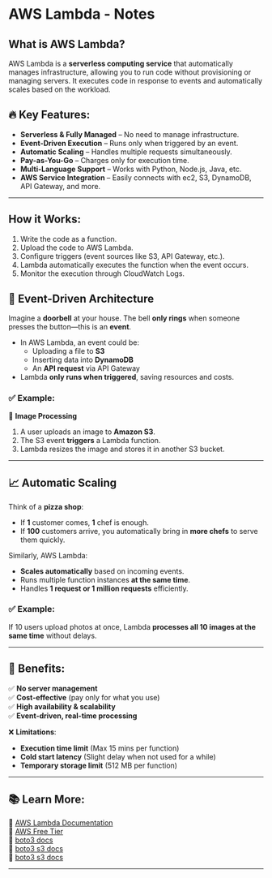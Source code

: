 # AWS Lambda - Notes 

##  What is AWS Lambda?
AWS Lambda is a **serverless computing service** that automatically manages infrastructure, allowing you to run code without provisioning or managing servers. It executes code in response to events and automatically scales based on the workload.

## 🔥 Key Features:
- **Serverless & Fully Managed** – No need to manage infrastructure.
- **Event-Driven Execution** – Runs only when triggered by an event.
- **Automatic Scaling** – Handles multiple requests simultaneously.
- **Pay-as-You-Go** – Charges only for execution time.
- **Multi-Language Support** – Works with Python, Node.js, Java, etc.
- **AWS Service Integration** – Easily connects with ec2, S3, DynamoDB, API Gateway, and more.

---

## How it Works:
1. Write the code as a function.
2. Upload the code to AWS Lambda.
3. Configure triggers (event sources like S3, API Gateway, etc.).
4. Lambda automatically executes the function when the event occurs.
5. Monitor the execution through CloudWatch Logs.

## 🔄 Event-Driven Architecture  
Imagine a **doorbell** at your house. The bell **only rings** when someone presses the button—this is an **event**.

- In AWS Lambda, an event could be:
  - Uploading a file to **S3**
  - Inserting data into **DynamoDB**
  - An **API request** via API Gateway
- Lambda **only runs when triggered**, saving resources and costs.

### ✅ Example:  
📸 **Image Processing**  
1. A user uploads an image to **Amazon S3**.  
2. The S3 event **triggers** a Lambda function.  
3. Lambda resizes the image and stores it in another S3 bucket.  

---

## 📈 Automatic Scaling  
Think of a **pizza shop**:  
- If **1** customer comes, **1** chef is enough.  
- If **100** customers arrive, you automatically bring in **more chefs** to serve them quickly.

Similarly, AWS Lambda:
- **Scales automatically** based on incoming events.
- Runs multiple function instances **at the same time**.
- Handles **1 request or 1 million requests** efficiently.

### ✅ Example:
If 10 users upload photos at once, Lambda **processes all 10 images at the same time** without delays.

---

## 🎯 Benefits:
✅ **No server management**  
✅ **Cost-effective** (pay only for what you use)  
✅ **High availability & scalability**  
✅ **Event-driven, real-time processing**  

❌ **Limitations**:
- **Execution time limit** (Max 15 mins per function)  
- **Cold start latency** (Slight delay when not used for a while)  
- **Temporary storage limit** (512 MB per function)  

---

## 📚 Learn More:
🔗 [AWS Lambda Documentation](https://docs.aws.amazon.com/lambda/latest/dg/welcome.html)  
🔗 [AWS Free Tier](https://aws.amazon.com/free/)  
🔗 [boto3 docs](https://boto3.amazonaws.com/v1/documentation/api/latest/index.html)  
🔗 [boto3 s3 docs](https://boto3.amazonaws.com/v1/documentation/api/1.9.42/guide/s3-example-creating-buckets.html/)  
🔗 [boto3 s3 docs](https://boto3.amazonaws.com/v1/documentation/api/latest/reference/services/s3.html/)  


---


